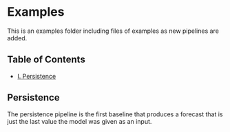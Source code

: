 
# Examples

This is an examples folder including files of examples as new pipelines are added.


## Table of Contents

* [I. Persistence](#Persistence)



## Persistence
 The persistence pipeline is the first baseline that produces a forecast that is just the last value the model was given as an input.
